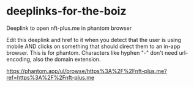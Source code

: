 # deeplinks-for-the-boiz
Deeplink to open nft-plus.me in phantom browser




Edit this deeplink and href to it when you detect that the user is using mobile AND clicks on something that should direct them to an in-app browser. This is for phantom. Characters like hyphen "-" don't need url-encoding, also the domain extension.



https://phantom.app/ul/browse/https%3A%2F%2Fnft-plus.me?ref=https%3A%2F%2Fnft-plus.me
